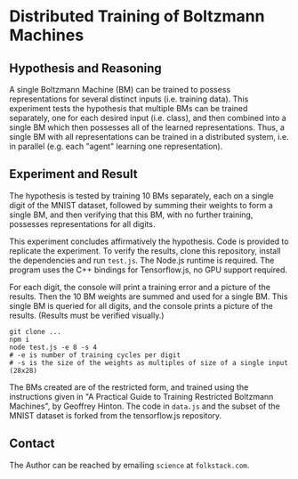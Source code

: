 # Distributed Training of Boltzmann Machines

## Hypothesis and Reasoning

A single Boltzmann Machine (BM) can be trained to possess representations for several distinct inputs (i.e. training data).  This experiment tests the hypothesis that multiple BMs can be trained separately, one for each desired input (i.e. class), and then combined into a single BM which then possesses all of the learned representations.  Thus, a single BM with all representations can be trained in a distributed system, i.e. in parallel (e.g. each "agent" learning one representation).


## Experiment and Result

The hypothesis is tested by training 10 BMs separately, each on a single digit of the MNIST dataset, followed by summing their weights to form a single BM, and then verifying that this BM, with no further training, possesses representations for all digits. 

This experiment concludes affirmatively the hypothesis. Code is provided to replicate the experiment. To verify the results, clone this repository, install the dependencies and run ```test.js```.  The Node.js runtime is required.  The program uses the C++ bindings for Tensorflow.js, no GPU support required.  

For each digit, the console will print a training error and a picture of the results. Then the 10 BM weights are summed and used for a single BM. This single BM is queried for all digits, and the console prints a picture of the results. (Results must be verified visually.) 

```
git clone ...
npm i
node test.js -e 8 -s 4 
# -e is number of training cycles per digit
# -s is the size of the weights as multiples of size of a single input (28x28)
```
The BMs created are of the restricted form, and trained using the instructions given in "A Practical Guide to Training Restricted Boltzmann Machines", by Geoffrey Hinton. The code in ```data.js``` and the subset of the MNIST dataset is forked from the tensorflow.js repository.

## Contact

The Author can be reached by emailing ```science``` at ```folkstack.com```. 
